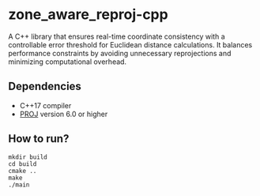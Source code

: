# zone_aware_reproj-cpp

A C++ library that ensures real-time coordinate consistency with a controllable error threshold for Euclidean distance calculations. It balances performance constraints by avoiding unnecessary reprojections and minimizing computational overhead.

## Dependencies

- C++17 compiler
- [PROJ](https://proj.org/) version 6.0 or higher

## How to run? 
```
mkdir build
cd build
cmake ..
make
./main
```

